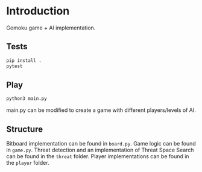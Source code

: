 # Introduction

Gomoku game + AI implementation.

## Tests
```python
pip install .
pytest
```

## Play

```python
python3 main.py
```
main.py can be modified to create a game with different players/levels of AI.

## Structure
Bitboard implementation can be found in `board.py`.
Game logic can be found in `game.py`.
Threat detection and an implementation of Threat Space Search can be found in the `threat` folder.
Player implementations can be found in the `player` folder.
